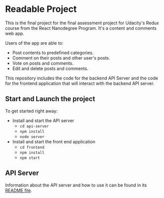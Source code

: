 # Readable Project

This is the final project for the final assessment project for Udacity's Redux course from the React Nanodegree Program. It's a content and comments web app. 

Users of the app are able to:

* Post contents to predefined categories.
* Comment on their posts and other user's posts.
* Vote on posts and comments.
* Edit and delete posts and comments.

This repository includes the code for the backend API Server and the code for the frontend application that will interact with the backend API server.

## Start and Launch the project

To get started right away:

* Install and start the API server
    - `cd api-server`
    - `npm install`
    - `node server`
* Install and start the front end application
    - `cd frontend`
    - `npm install`
    - `npm start`

## API Server

Information about the API server and how to use it can be found in its [README file](api-server/README.md).
